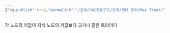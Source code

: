 ```yaml
---
{"dg-publish":true,"permalink":"/공부/SW/자료구조/트리/최대 트리(Max Tree)/","dgPassFrontmatter":true}
---
```




각 노드의 키값이 자식 노드의 키값보다 크거나 같은 트리이다